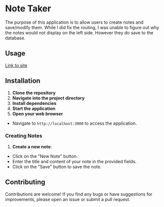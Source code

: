 # Note Taker

The purpose of this application is to allow users to create notes and save/modify them. While I did fix the routing, I was unable to figure out why the notes would not display on the left side. However they do save to the database. 


## Usage 

[Link to site]()

## Installation

1. **Clone the repository**
2. **Navigate into the project directory**
3. **Install dependencies**
4. **Start the application**
5. **Open your web browser**
- Navigate to `http://localhost:3000` to access the application.

### Creating Notes

1. **Create a new note**:
- Click on the "New Note" button.
- Enter the title and content of your note in the provided fields.
- Click on the "Save" button to save the note.

## Contributing

Contributions are welcome! If you find any bugs or have suggestions for improvements, please open an issue or submit a pull request.